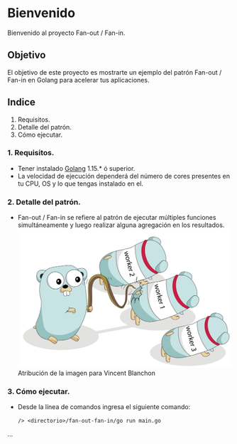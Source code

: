 # Bienvenido

Bienvenido al proyecto Fan-out / Fan-in.

## Objetivo
El objetivo de este proyecto es mostrarte un ejemplo del patrón Fan-out / Fan-in en Golang para acelerar tus aplicaciones.

## Indice
1. Requisitos.
2. Detalle del patrón.
3. Cómo ejecutar.

### 1. Requisitos.
* Tener instalado [Golang](https://golang.org/dl/) 1.15.* ó superior.
* La velocidad de ejecución dependerá del número de cores presentes en tu CPU, OS y lo que tengas instalado en el. 

### 2. Detalle del patrón.
* Fan-out / Fan-in se refiere al patrón de ejecutar múltiples funciones simultáneamente y luego realizar alguna agregación en los resultados.
![golang workers](./resources/workers.png)
  Atribución de la imagen para Vincent Blanchon

### 3. Cómo ejecutar.
* Desde la línea de comandos ingresa el siguiente comando:
  ````
  /> <directorio>/fan-out-fan-in/go run main.go
 ...